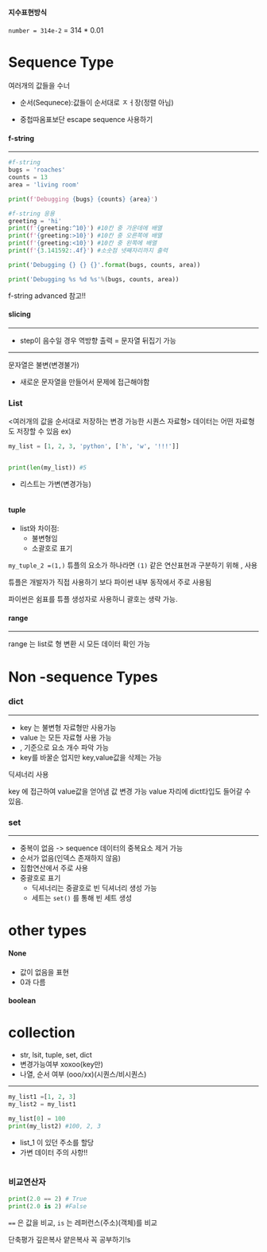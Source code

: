 #### 지수표현방식
`number = 314e-2` = 314 * 0.01


# Sequence Type

여러개의 값들을 수너
- 순서(Sequnece):값들이 순서대로 ㅈㅓ장(정렬 아님) 

- 중첩따옴표보단 escape sequence 사용하기

#### f-string
---
```python
#f-string
bugs = 'roaches'
counts = 13
area = 'living room'

print(f'Debugging {bugs} {counts} {area}')

#f-string 응용
greeting = 'hi'
print(f'{greeting:^10}') #10칸 중 가운데에 배열
print(f'{greeting:>10}') #10칸 중 오른쪽에 배열
print(f'{greeting:<10}') #10칸 중 왼쪽에 배열
print(f'{3.141592:.4f}') #소숫점 넷째자리까지 출력
```
```python
print('Debugging {} {} {}'.format(bugs, counts, area))

print('Debugging %s %d %s'%(bugs, counts, area))
```
f-string advanced 참고!!

#### slicing
---
- step이 음수일 경우 
  역방향 출력 = 문자열 뒤집기 가능

---
문자열은 불변(변경불가)
- 새로운 문자열을 만들어서 문제에 접근해야함

### List
<여러개의 값을 순서대로 저장하는 변경 가능한 시퀀스 자료형>
데이터는 어떤 자료형도 저장할 수 있음
ex) 
```python
my_list = [1, 2, 3, 'python', ['h', 'w', '!!!']]


print(len(my_list)) #5

```

- 리스트는 가변(변경가능)
```python

```

#### tuple

- list와 차이점: 
  - 불변형임
  - 소괄호로 표기
  
`my_tuple_2 =(1,)`
튜플의 요소가 하나라면 `(1)` 같은 연산표현과 구분하기 위해 , 사용

튜플은 개발자가 직접 사용하기 보다 파이썬 내부 동작에서 주로 사용됨

파이썬은 쉼표를 튜플 생성자로 사용하니 괄호는 생략 가능.

#### range
---
range 는 list로 형 변환 시 모든 데이터 확인 가능

# Non -sequence Types

### dict
---
- key 는 불변형 자료형만 사용가능
- value 는 모든 자료형 사용 가능
-  , 기준으로 요소 개수 파악 가능
-  key를 바꿀순 업지만 key,value값을 삭제는 가능
  
딕셔너리 사용

key 에 접근하여 value값을 얻어냄 값 변경 가능
value 자리에 dict타입도 들어갈 수 있음.

### set
---
- 중복이 없음 -> sequence 데이터의 중복요소 제거 가능
- 순서가 없음(인덱스 존재하지 않음)
- 집합연산에서 주로 사용
- 중괄호로 표기
  - 딕셔너리는 중괄호로 빈 딕셔너리 생성 가능
  - 세트는 `set()` 를 통해 빈 세트 생성

# other types

#### None
- 값이 없음을 표현
- 0과 다름

#### boolean

# collection
- str, lsit, tuple, set, dict
- 변경가능여부 xoxoo(key만)
- 나열, 순서  여부 (ooo/xx)(시퀀스/비시퀀스)
---
```python
my_list1 =[1, 2, 3]
my_list2 = my_list1

my_list[0] = 100
print(my_list2) #100, 2, 3

```
- list_1 이 있던 주소를 할당
- 가변 데이터 주의 사항!!

```python


```


### 비교연산자

```python
print(2.0 == 2) # True
print(2.0 is 2) #False
```
`==` 은 값을 비교, `is` 는 레퍼런스(주소)(객체)를 비교


단축평가
깊은복사 얕은복사
꼭 공부하기!s